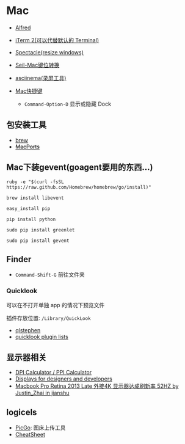 # Mac

* [Alfred](http://www.alfredapp.com/)
* [iTerm 2(可以代替默认的 Terminal)](http://iterm2.com/)
* [Spectacle(resize windows)](http://spectacleapp.com/)
* [Seil-Mac键位转换](https://pqrs.org/osx/karabiner/seil.html.en)
* [asciinema(录屏工具)](https://asciinema.org/)

* [Mac快捷键](http://support.apple.com/kb/HT1343?viewlocale=zh_CN)
  * `Command-Option-D` 显示或隐藏 Dock

## 包安装工具

* [brew](http://brew.sh/)
* ~~[MacPorts](https://www.macports.org/)~~

## Mac下装gevent(goagent要用的东西...)

`ruby -e "$(curl -fsSL https://raw.github.com/Homebrew/homebrew/go/install)"`

`brew install libevent`

`easy_install pip`

`pip install python`

`sudo pip install greenlet`

`sudo pip install gevent`

## Finder

* `Command-Shift-G` 前往文件夹

### Quicklook

可以在不打开单独 app 的情况下预览文件

插件存放位置: `/Library/QuickLook`

* [qlstephen](https://github.com/whomwah/qlstephen)
* [quicklook plugin lists](https://github.com/sindresorhus/quick-look-plugins)

## 显示器相关

* [DPI Calculator / PPI Calculator](https://www.sven.de/dpi/)
* [Displays for designers and developers](https://bjango.com/articles/macexternaldisplays/)
* [Macbook Pro Retina 2013 Late 外接4K 显示器达成刷新率 52HZ by Justin_Zhai in jianshu](https://www.jianshu.com/p/78745098686b)

## logicels

* [PicGo](https://github.com/Molunerfinn/PicGo): 图床上传工具
* [CheatSheet](https://www.mediaatelier.com/CheatSheet/)